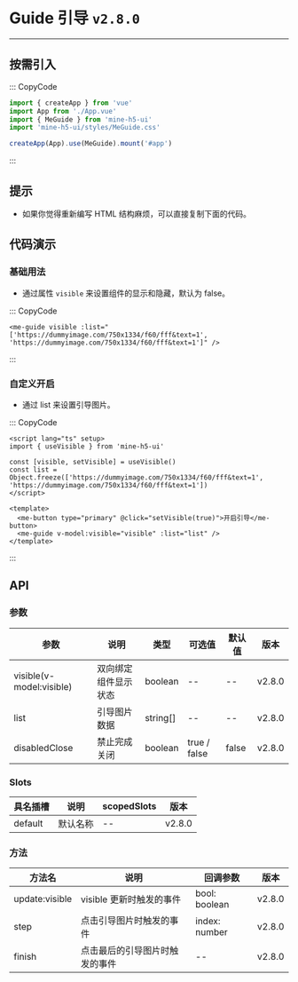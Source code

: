 # Guide 引导 `v2.8.0`

---

## 按需引入

::: CopyCode

```js
import { createApp } from 'vue'
import App from './App.vue'
import { MeGuide } from 'mine-h5-ui'
import 'mine-h5-ui/styles/MeGuide.css'

createApp(App).use(MeGuide).mount('#app')
```

:::

## 提示

- 如果你觉得重新编写 HTML 结构麻烦，可以直接复制下面的代码。

## 代码演示

### 基础用法

- 通过属性 `visible` 来设置组件的显示和隐藏，默认为 false。

::: CopyCode

```vue
<me-guide visible :list="['https://dummyimage.com/750x1334/f60/fff&text=1', 'https://dummyimage.com/750x1334/f60/fff&text=1']" />
```

:::

### 自定义开启

- 通过 list 来设置引导图片。

::: CopyCode

```vue
<script lang="ts" setup>
import { useVisible } from 'mine-h5-ui'

const [visible, setVisible] = useVisible()
const list = Object.freeze(['https://dummyimage.com/750x1334/f60/fff&text=1', 'https://dummyimage.com/750x1334/f60/fff&text=1'])
</script>

<template>
  <me-button type="primary" @click="setVisible(true)">开启引导</me-button>
  <me-guide v-model:visible="visible" :list="list" />
</template>
```

:::

## API

### 参数

| 参数                     | 说明                 | 类型     | 可选值       | 默认值 | 版本   |
| ------------------------ | -------------------- | -------- | ------------ | ------ | ------ |
| visible(v-model:visible) | 双向绑定组件显示状态 | boolean  | --           | --     | v2.8.0 |
| list                     | 引导图片数据         | string[] | --           | --     | v2.8.0 |
| disabledClose            | 禁止完成关闭         | boolean  | true / false | false  | v2.8.0 |

### Slots

| 具名插槽 | 说明     | scopedSlots | 版本   |
| -------- | -------- | ----------- | ------ |
| default  | 默认名称 | --          | v2.8.0 |

### 方法

| 方法名         | 说明                           | 回调参数      | 版本   |
| -------------- | ------------------------------ | ------------- | ------ |
| update:visible | visible 更新时触发的事件       | bool: boolean | v2.8.0 |
| step           | 点击引导图片时触发的事件       | index: number | v2.8.0 |
| finish         | 点击最后的引导图片时触发的事件 | --            | v2.8.0 |
